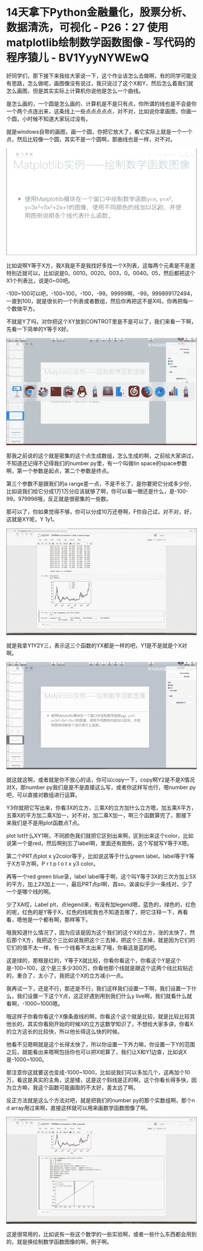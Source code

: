 # 14天拿下Python金融量化，股票分析、数据清洗，可视化 - P26：27 使用matplotlib绘制数学函数图像 - 写代码的程序猿儿 - BV1YyyNYWEwQ

好同学们，那下接下来我给大家说一下，这个作业该怎么去做啊，有的同学可能没有思路，怎么做呢，画图像没有说过，我只说过了这个X和Y，然后怎么着我们就怎么画图，但是其实实际上计算机你说他是怎么一个曲线。

是怎么画的，一个圆是怎么画的，计算机是不是只有点，你所谓的线也是不会是你一个两个点连出来，这条线上一些点点点点点，对不对，比如说你拿画图，你画一个圆，小时候不知道大家玩过没有。

就是windows自带的画图，画一个圆，你把它放大了，看它实际上就是一个一个点，然后比较像一个圆，其实不是一个圆啊，那曲线也是一样，对不对。



![](img/d6dc673d8f0c186a67a17ba31c1a6d8f_1.png)

比如说啊Y等于X方，我X我是不是我找好多找一个X列表，这每两个元素是不是差特别近就可以，比如说是0。0010。0020。003，0。0040。05，然后都把这个X1个列表比，说是0~00吧。

-100~100可以吧，-100~100，-100，-99。99999啊，-99。999899172494，一直到100，就是很长的一个列表或者数组，然后你再把这不是X吗，你再把每一个数做平方。

不就是Y了吗，对你把这个XY放到CONTROT里是不是可以了，我们来看一下啊，先看一下简单的Y等于X好。



![](img/d6dc673d8f0c186a67a17ba31c1a6d8f_3.png)

那我之前说的这个就是密集的这个点生成数组，怎么生成的啊，之前给大家讲过，不知道还记得不记得我们的number py里，有一个叫做lin space的space参数啊，第一个参数是起点，第二个参数是终点。

第三个参数不是跟我们的a range差一点，不是不长了，是你要把它分成多少份，比如说我们给它分成1万1万分应该就够了啊，你可以看一眼还是什么，是-100-99。979998哦，反正就是很密集的一些数。

那可以了，你如果觉得不够，你可以分成10万还卷啊，F你自己试，对不对，好，这就是XY呢，Y 1y1。

![](img/d6dc673d8f0c186a67a17ba31c1a6d8f_5.png)

就是我拿Y1Y2Y三，表示这三个函数的YX都是一样的吧，Y1是不是就是个X对啊。

![](img/d6dc673d8f0c186a67a17ba31c1a6d8f_7.png)

就这就这啊，或者就是你不放心的话，你可以copy一下，copy啊Y2是不是X情况对X，那number py我们是是不是直接这么写，或者你这样写也行，嗯number py吧，可以直接对数组进行运算。

Y3你就把它写出来，你看3X的立方，三乘X的立方加什么立方嗯，加五乘X平方，五乘X的平方加二乘X加一，对不对，加二乘X加一，啊三个函数算完了，那接下来我们是不是用plot函数点T点。

plot lot什么XY1啊，不同颜色我们就把它区别出来啊，区别出来这个color，比如说第一个是red，然后啊别忘了label啊，里面还有图例，这个写就写Y等于X嗯。

第二个PRT点plot x y2color等于，比如说这等于什么green label，label等于Y等于X方平方啊，P r t p l o t x y3 color。

再等一个red green blue录，label label等于啊，这个叫Y等于3X的三次方加上5X的平方，加上2X加上一一，最后PRT点pl啊，首so，诶诶似乎少一条线对，少了一个是哪个线的啊。

少了XA哎，Label plt，点legend来，有没有加legend嗯，蓝色的，绿色的，红色的呢，红色的是Y等于X，红色的线呢我也不知道去哪了，把它注释一下，再看看，嗯他是一个都有啊，那样等下。

哦我知道什么情况了，因为应该是因为这个我们的这个X的立方，涨的太快了，然后那个X方，我把这个三比如说我把这个三去掉，把这个三去掉，就是因为它们的它们的值不太一样，有一个线看不太出来了哦，你看这是蓝的吧。

这是绿的，那根是红的，Y等于X就比较，你看你看这个，你看这个Y是这个是-100~100，这个是三多少300万，你看他那个线就是跟这个这两个线比较贴近的，重合了，太小了，我把这个X的立方减小一点。

我再试一下，还是不行，那还是不行，我们这样我们设置一下啊，我们设置一下什么，我们设置一下这个Y点，这正好遇到用到我们什么y live啊，我们就看什么就看啊，-1000~1000嗯。

哦这样子你看你看这个X像条直线的啊，你看这个这个就是比较，就是比较比较其他长的，其实你看刚开始的时候X的立方这数学知识了，不想给大家多讲，你看X的立方这长的比较快，所以他长得这么快的时候。

他看不见嗯啊就是这个长得太快了，所以你设置一下外力嘛，你设置一下Y的范围之后，就能看出来嗯啊包括你也可以把X呃算了，我们让X和Y1边查，比如说X是-1000~1000。

那注意你这就要这也变成-1000~1000，比如说我们可以多加几个，这再加个10万，看这是真实的主角，这是矮，这是这个斜线是正的啊，这个你看长得多快，因为立方嘛，我这个函数可能画取的不太好，差太远了啊。

反正方法就是这么个方法对吧，就是把我们的number py的那个实数组啊，那个n d array用过来啊，直接这样就可以用来画数学函数图像了啊。



![](img/d6dc673d8f0c186a67a17ba31c1a6d8f_9.png)

这是很常用的，比如说有一些这个数学的一些实验啊，或者一些什么东西都会用到的，就是换绘制数学函数图像的啊，例子啊。

